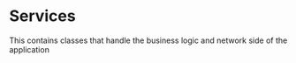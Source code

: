 # Services

This contains classes that handle the business logic and network side of the application

